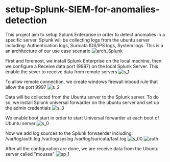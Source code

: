 # setup-Splunk-SIEM-for-anomalies-detection
This project aim to setup Splunk Enterprise in order to detect anomalies in a specific server. Splunk will be collecting logs from the ubuntu server including: Authentication logs, Suricata IDS/IPS logs, System logs.
This is a an architecture of our use case scenario 
![arch_Splunk](https://github.com/MOUSSADOUNDA/setup-Splunk-SIEM-for-anomalies-detection/assets/129728703/da1e441f-ff81-4f1e-878a-1b15401a72a4)

First and foremost, we install Splunk Enterprise on the local machine, then we configure a Receive data port (9997) on the local Splunk Server. This enable the sever to receive data from remote servers
![s_1](https://github.com/MOUSSADOUNDA/setup-Splunk-SIEM-for-anomalies-detection/assets/129728703/1acb6f45-4f71-43c4-a482-41c2a6bb6cb7)

To allow remote connection, we create windows firewall inboud rule that allow the port 9997
![s_2](https://github.com/MOUSSADOUNDA/setup-Splunk-SIEM-for-anomalies-detection/assets/129728703/25db0f0d-6f2d-4d56-bf44-2ade1277b41d)

Data will be collected from the Ubuntu server to the Splunk server. To do so, we install Splunk universal forwarder on the ubuntu server and set up the admin credentials
![s_3](https://github.com/MOUSSADOUNDA/setup-Splunk-SIEM-for-anomalies-detection/assets/129728703/56990ca6-0c19-4e68-855a-d455b3eaa2f8)

We enable boot start in order to start Universal forwarder at each boot of Ubuntu server
![s_0](https://github.com/MOUSSADOUNDA/setup-Splunk-SIEM-for-anomalies-detection/assets/129728703/01129e90-0fdb-415d-bfe4-509fd2d03c78)

Now we add log sources to the Splunk forwaerder including:
/var/log/auth.log
/var/log/syslog
/var/log/suricata/fast.log
![s_00](https://github.com/MOUSSADOUNDA/setup-Splunk-SIEM-for-anomalies-detection/assets/129728703/718da19a-8e88-4a60-820e-7e9ed902ecf3)
![auth](https://github.com/MOUSSADOUNDA/setup-Splunk-SIEM-for-anomalies-detection/assets/129728703/8b21fbbd-8133-4d3c-8b7d-3562bd5c7175)

After all the configuration are done, we are receive data from the Ubuntu server called "moussa"
![sp_1](https://github.com/MOUSSADOUNDA/setup-Splunk-SIEM-for-anomalies-detection/assets/129728703/fcebb2b1-4bdc-4aa2-bb97-3199273a5dcf)
